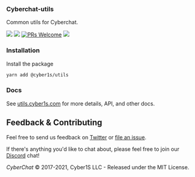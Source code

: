 ### Cyberchat-utils

Common utils for Cyberchat.

![](https://img.shields.io/npm/v/@cyber1s/utils?style=flat)
![](https://img.shields.io/npm/dt/@cyber1s/utils.svg)
[![PRs Welcome](https://img.shields.io/badge/PRs-welcome-brightgreen.svg)](http://makeapullrequest.com)
![](https://img.shields.io/npm/l/@cyber1s/utils)

### Installation

Install the package

```sh
yarn add @cyber1s/utils
```

### Docs

See [utils.cyber1s.com](https://utils.cyber1s.com) for more details, API, and other docs.

## Feedback & Contributing

Feel free to send us feedback on [Twitter](https://twitter.com/CyberChat) or [file an issue](https://github.com/cyber1s/utils/issues).

If there's anything you'd like to chat about, please feel free to join our [Discord](#ComingSoon) chat!

_CyberChat_ &copy; 2017-2021, Cyber1S LLC - Released under the MIT License.

